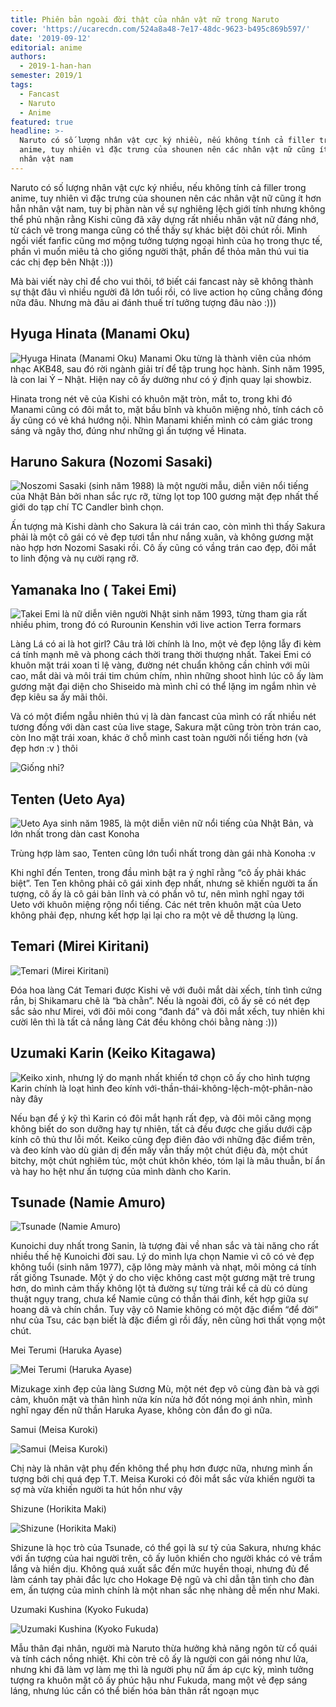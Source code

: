 ```yaml
---
title: Phiên bản ngoài đời thật của nhân vật nữ trong Naruto
cover: 'https://ucarecdn.com/524a8a48-7e17-48dc-9623-b495c869b597/'
date: '2019-09-12'
editorial: anime
authors:
  - 2019-1-han-han
semester: 2019/1
tags:
  - Fancast
  - Naruto
  - Anime
featured: true
headline: >-
  Naruto có số lượng nhân vật cực ký nhiều, nếu không tính cả filler trong
  anime, tuy nhiên vì đặc trưng của shounen nên các nhân vật nữ cũng ít hơn hẳn
  nhân vật nam
---
```

Naruto có số lượng nhân vật cực ký nhiều, nếu không tính cả filler trong anime, tuy nhiên vì đặc trưng của shounen nên các nhân vật nữ cũng ít hơn hẳn nhân vật nam, tuy bị phàn nàn về sự nghiêng lệch giới tính nhưng không thể phủ nhận rằng Kishi cũng đã xây dựng rất nhiều nhân vật nữ đáng nhớ, từ cách vẽ trong manga cũng có thể thấy sự khác biệt đôi chút rồi. Mình ngồi viết fanfic cũng mơ mộng tưởng tượng ngoại hình của họ trong thực tế, phần vì muốn miêu tả cho giống người thật, phần để thỏa mãn thú vui tia các chị đẹp bên Nhật :)))

Mà bài viết này chỉ để cho vui thôi, tớ biết cái fancast này sẽ không thành sự thật đâu vì nhiều người đã lớn tuổi rồi, có live action họ cũng chẳng đóng nữa đâu. Nhưng mà đâu ai đánh thuế trí tưởng tượng đâu nào :)))

## Hyuga Hinata (Manami Oku)

![Hyuga Hinata (Manami Oku) Manami Oku từng là thành viên của nhóm nhạc AKB48, sau đó rời ngành giải trí để tập trung học hành. Sinh năm 1995, là con lai Ý – Nhật. Hiện nay cô ấy dường như có ý định quay lại showbiz.](https://ucarecdn.com/a3af6e94-13b9-49a2-90ac-350c877426c5/ "Hyuga Hinata (Manami Oku) Manami Oku từng là thành viên của nhóm nhạc AKB48, sau đó rời ngành giải trí để tập trung học hành. Sinh năm 1995, là con lai Ý – Nhật. Hiện nay cô ấy dường như có ý định quay lại showbiz.")

Hinata trong nét vẽ của Kishi có khuôn mặt tròn, mắt to, trong khi đó Manami cũng có đôi mắt to, mặt bầu bĩnh và khuôn miệng nhỏ, tính cách cô ấy cũng có vẻ khá hướng nội. Nhìn Manami khiến mình có cảm giác trong sáng và ngây thơ, đúng như những gì ấn tượng về Hinata.

## Haruno Sakura (Nozomi Sasaki)

![Noszomi Sasaki (sinh năm 1988) là một người mẫu, diễn viên nổi tiếng của Nhật Bản bởi nhan sắc rực rỡ, từng lọt top 100 gương mặt đẹp nhất thế giới do tạp chí TC Candler bình chọn.](https://ucarecdn.com/cd3dc78d-f132-42a2-a0b9-fcf9958d73b2/ "Noszomi Sasaki (sinh năm 1988) là một người mẫu, diễn viên nổi tiếng của Nhật Bản bởi nhan sắc rực rỡ, từng lọt top 100 gương mặt đẹp nhất thế giới do tạp chí TC Candler bình chọn.")

Ấn tượng mà Kishi dành cho Sakura là cái trán cao, còn mình thì thấy Sakura phải là một cô gái có vẻ đẹp tươi tắn như nắng xuân, và không gương mặt nào hợp hơn Nozomi Sasaki rồi. Cô ấy cũng có vầng trán cao đẹp, đôi mắt to linh động và nụ cười rạng rỡ.

## Yamanaka Ino ( Takei Emi)

![Takei Emi là nữ diễn viên người Nhật sinh năm 1993, từng tham gia rất nhiều phim, trong đó có Rurounin Kenshin với live action Terra formars](https://ucarecdn.com/4f9acc05-78ae-4c78-931d-902fea4531be/ "Takei Emi là nữ diễn viên người Nhật sinh năm 1993, từng tham gia rất nhiều phim, trong đó có Rurounin Kenshin với live action Terra formars")

Làng Lá có ai là hot girl? Câu trả lời chính là Ino, một vẻ đẹp lộng lẫy đi kèm cá tính mạnh mẽ và phong cách thời trang thời thượng nhất. Takei Emi có khuôn mặt trái xoan tỉ lệ vàng, đường nét chuẩn không cần chỉnh với mũi cao, mắt dài và môi trái tim chúm chím, nhìn những shoot hình lúc cô ấy làm gương mặt đại diện cho Shiseido mà mình chỉ có thể lặng im ngắm nhìn vẻ đẹp kiêu sa ấy mãi thôi.

Và có một điểm ngẫu nhiên thú vị là dàn fancast của mình có rất nhiều nét tương đồng với dàn cast của live stage, Sakura mặt cũng tròn tròn trán cao, còn Ino mặt trái xoan, khác ở chỗ mình cast toàn người nổi tiếng hơn (và đẹp hơn :v ) thôi

![Giống nhỉ?](https://ucarecdn.com/36fd2462-a2d9-41d0-bbb0-ba10aa0c576b/ "Giống nhỉ?")

## Tenten (Ueto Aya)

![Ueto Aya sinh năm 1985, là một diễn viên nữ nổi tiếng của Nhật Bản, và lớn nhất trong dàn cast Konoha](https://ucarecdn.com/93f3bcec-0ba3-4f0a-8fce-cc9d2e88ac37/ "Ueto Aya sinh năm 1985, là một diễn viên nữ nổi tiếng của Nhật Bản, và lớn nhất trong dàn cast Konoha")

Trùng hợp làm sao, Tenten cũng lớn tuổi nhất trong dàn gái nhà Konoha :v

Khi nghĩ đến Tenten, trong đầu mình bật ra ý nghĩ rằng “cô ấy phải khác biệt”. Ten Ten không phải cô gái xinh đẹp nhất, nhưng sẽ khiến người ta ấn tượng, cô ấy là cô gái bản lĩnh và có phần vô tư, nên mình nghĩ ngay tới Ueto với khuôn miệng rộng nổi tiếng. Các nét trên khuôn mặt của Ueto không phải đẹp, nhưng kết hợp lại lại cho ra một vẻ dễ thương lạ lùng.

## Temari (Mirei Kiritani)

![Temari (Mirei Kiritani)](https://ucarecdn.com/57d3a600-b511-4bb7-8f58-a8c7b4500aef/ "Temari (Mirei Kiritani)")

Đóa hoa làng Cát Temari được Kishi vẽ với đuôi mắt dài xếch, tính tình cứng rắn, bị Shikamaru chê là “bà chằn”. Nếu là ngoài đời, cô ấy sẽ có nét đẹp sắc sảo như Mirei, với đôi môi cong “đanh đá” và đôi mắt xếch, tuy nhiên khi cười lên thì là tất cả nắng làng Cát đều không chói bằng nàng :)))

## Uzumaki Karin (Keiko Kitagawa)

![Keiko xinh, nhưng lý do mạnh nhất khiến tớ chọn cô ấy cho hình tượng Karin chính là loạt hình đeo kính với-thần-thái-không-lệch-một-phân-nào này đây](https://ucarecdn.com/817ab96c-d910-486c-a0d4-8027e81ca067/ "Keiko xinh, nhưng lý do mạnh nhất khiến tớ chọn cô ấy cho hình tượng Karin chính là loạt hình đeo kính với-thần-thái-không-lệch-một-phân-nào này đây")

Nếu bạn để ý kỹ thì Karin có đôi mắt hạnh rất đẹp, và đôi môi căng mọng không biết do son dưỡng hay tự nhiên, tất cả đều được che giấu dưới cặp kính cô thủ thư lỗi mốt. Keiko cũng đẹp điên đảo với những đặc điểm trên, và đeo kính vào dù giản dị đến mấy vẫn thấy một chút điệu đà, một chút bitchy, một chút nghiêm túc, một chút khôn khéo, tóm lại là mâu thuẫn, bí ẩn và hay ho hệt như ấn tượng của mình dành cho Karin.

## Tsunade (Namie Amuro)

![Tsunade (Namie Amuro)](https://ucarecdn.com/0c7f26f5-d2d7-4979-9c26-89c8559cd764/ "Tsunade (Namie Amuro)")

Kunoichi duy nhất trong Sanin, là tượng đài về nhan sắc và tài năng cho rất nhiều thế hệ Kunoichi đời sau. Lý do mình lựa chọn Namie vì cô có vẻ đẹp không tuổi (sinh năm 1977), cặp lông mày mảnh và nhạt, môi mỏng cá tính rất giống Tsunade. Một ý do cho việc không cast một gương mặt trẻ trung hơn, do mình cảm thấy không lột tả đường sự từng trải kể cả dù có dùng thuật ngụy trang, chưa kể Namie cũng có thần thái đỉnh, kết hợp giữa sự hoang dã và chín chắn. Tuy vậy cô Namie không có một đặc điểm “để đời” như của Tsu, các bạn biết là đặc điểm gì rồi đấy, nên cũng hơi thất vọng một chút.

Mei Terumi (Haruka Ayase)

![Mei Terumi (Haruka Ayase)](https://ucarecdn.com/9ffd749a-1439-4920-9af8-0b58f9e2e94a/ "Mei Terumi (Haruka Ayase)")

Mizukage xinh đẹp của làng Sương Mù, một nét đẹp vô cùng đàn bà và gợi cảm, khuôn mặt và thân hình nửa kín nửa hở đốt nóng mọi ánh nhìn, mình nghĩ ngay đến nữ thần Haruka Ayase, không còn đắn đo gì nữa.

Samui (Meisa Kuroki)

![Samui (Meisa Kuroki)](https://ucarecdn.com/695ed958-5fde-434d-833e-ea826bbef8a2/ "Samui (Meisa Kuroki)")

Chị này là nhân vật phụ đến không thể phụ hơn được nữa, nhưng mình ấn tượng bởi chị quá đẹp T.T. Meisa Kuroki có đôi mắt sắc vừa khiến người ta sợ mà vừa khiến người ta hút hồn như vậy

Shizune (Horikita Maki)

![Shizune (Horikita Maki)](https://ucarecdn.com/a0f391d6-c954-4e31-bb89-c915f81079f8/ "Shizune (Horikita Maki)")

Shizune là học trò của Tsunade, có thể gọi là sư tỷ của Sakura, nhưng khác với ấn tượng của hai người trên, cô ấy luôn khiến cho người khác có vẻ trầm lắng và hiền dịu. Không quá xuất sắc đến mức huyền thoại, nhưng đủ để làm cánh tay phải đắc lực cho Hokage Đệ ngũ và chỉ dẫn tận tình cho đàn em, ấn tượng của mình chính là một nhan sắc nhẹ nhàng dễ mến như Maki.

Uzumaki Kushina (Kyoko Fukuda)

![Uzumaki Kushina (Kyoko Fukuda)](https://ucarecdn.com/955eec84-ed84-456d-a9fb-a540ec5ba0f7/ "Uzumaki Kushina (Kyoko Fukuda)")

Mẫu thân đại nhân, người mà Naruto thừa hưởng khả năng ngôn từ cổ quái và tính cách nồng nhiệt. Khi còn trẻ cô ấy là người con gái nóng như lửa, nhưng khi đã làm vợ làm mẹ thì là người phụ nữ ấm áp cực kỳ, mình tưởng tượng ra khuôn mặt cô ấy phúc hậu như Fukuda, mang một vẻ đẹp sáng láng, nhưng lúc cần có thể biến hóa bản thân rất ngoạn mục
